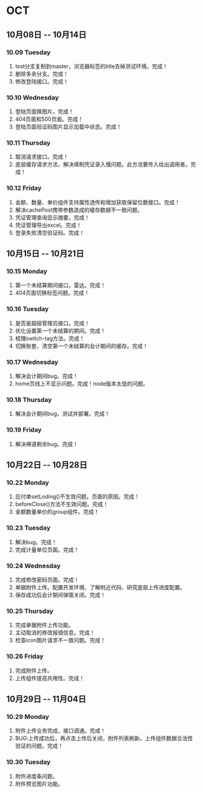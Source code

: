 # OCT

## 10月08日 -- 10月14日

### 10.09 Tuesday
1. test分支复制到master，浏览器标签的title去掉测试环境。完成！
2. 删除多余分支。完成！
3. 修改登陆接口。完成！

### 10.10 Wednesday
1. 登陆页面换图片。完成！
2. 404页面和500页面。完成！
3. 登陆页面验证码图片显示加载中状态。完成！

### 10.11 Thursday
1. 取消请求接口。完成！
2. 底层缓存请求方法，解决填制凭证录入慢问题。此方法要传入给出调用者。完成！

### 10.12 Friday
1. 金额、数量、单价组件支持属性透传和增加获取保留位数接口。完成！
2. 解决cachePost携带参数造成的缓存数据不一致问题。
3. 凭证管理查询显示摘要。完成！
4. 凭证管理导出excel。完成！
5. 登录失败清空验证码。完成！

## 10月15日 -- 10月21日

### 10.15 Monday
1. 第一个未结算期间接口。雷达。完成！
2. 404页面切换标签问题。完成！

### 10.16 Tuesday
1. 是否是超级管理员接口。完成！
2. 优化设置第一个未结算的期间。完成！
3. 梳理switch-tag方法。完成！
4. 切换账套，清空第一个未结算的会计期间的缓存。完成！

### 10.17 Wednesday
1. 解决会计期间bug。完成！
2. home页线上不显示问题。完成！node版本太低的问题。

### 10.18 Thursday
1. 解决会计期间bug，测试并部署。完成！

### 10.19 Friday
1. 解决禅道剩余bug。完成！

## 10月22日 -- 10月28日

### 10.22 Monday
1. 应付单setLoding()不生效问题。页面的原因。完成！
2. beforeClose()方法不生效问题。完成！
3. 金额数量单价的group组件。完成！

### 10.23 Tuesday
1. 解决bug。完成！
2. 完成计量单位页面。完成！

### 10.24 Wednesday
1. 完成修改密码页面。完成！
2. 单据附件上传。配置开发环境、了解附近代码、研究底层上传进度配置。
3. 保存成功后会计期间弹窗关闭。完成！

### 10.25 Thursday
1. 完成单据附件上传功能。
2. 主动取消的修改报错信息。完成！
3. 检查icon图片请求不一致问题。完成！

### 10.26 Friday
1. 完成附件上传。
2. 上传组件提高共用性。完成！


## 10月29日 -- 11月04日

### 10.29 Monday
1. 附件上传业务完成，接口调通。完成！
2. BUG:上传成功后，再点击上传后关闭，附件列表刷新。上传组件数据合法性验证的问题。完成！

### 10.30 Tuesday
1. 附件进度条问题。
2. 附件预览图片功能。